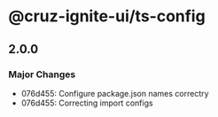 # @cruz-ignite-ui/ts-config

## 2.0.0

### Major Changes

- 076d455: Configure package.json names correctry
- 076d455: Correcting import configs
